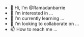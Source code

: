 - 👋 Hi, I’m @Ramadanbarrie
- 👀 I’m interested in ...
- 🌱 I’m currently learning ...
- 💞️ I’m looking to collaborate on ...
- 📫 How to reach me ...

<!---
Ramadanbarrie/Ramadanbarrie is a ✨ special ✨ repository because its `README.md` (this file) appears on your GitHub profile.
You can click the Preview link to take a look at your changes.
--->

